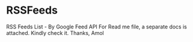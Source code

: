 # RSSFeeds
RSS Feeds List - By Google Feed API
For Read me file, a separate docs is attached. Kindly check it. 
Thanks,
Amol
